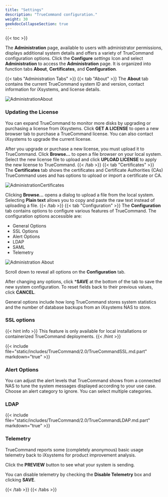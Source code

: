 ```yaml
---
title: "Settings"
description: "TrueCommand configuration."
weight: 30
geekdocCollapseSection: true
---
```


{{< toc >}}

The **Administration** page, available to users with administrator permissions, displays additional system details and offers a variety of TrueCommand configuration options.
Click the **Configure** <i class="material-icons" aria-hidden="true" title="Settings">settings</i> Icon and select **Administration** to access the **Administration** page. It is organized into function tabs **About**, **Certificates**, and **Configuration**.

{{< tabs "Administration Tabs" >}}
{{< tab "About" >}}
The **About** tab contains the current TrueCommand system ID and version, contact information for iXsystems, and license details. 

![AdministrationAbout](/images/TrueCommand/1.3/AdministrationAbout.png "Administration Configuration")

### Updating the License

You can expand TrueCommand to monitor more disks by upgrading or purchasing a license from iXsystems.
Click **GET A LICENSE** to open a new browser tab to purchase a TrueCommand license.
You can also contact iXsystems to upgrade the current license.

After you upgrade or purchase a new license, you must upload it to TrueCommand.
Click **Browse…** to open a file browser on your local system.
Select the new license file to upload and click **UPLOAD LICENSE** to apply the new license to TrueCommand.
{{< /tab >}}
{{< tab "Certificates" >}}
The **Certificates** tab shows the certificates and Certificate Authorities (CAs) TrueCommand uses and has options to upload or import a certificate or CA.

![AdministrationCertificates](/images/TrueCommand/1.3/AdministrationCertificates.png "Administration: Certificates")

Clicking **Browse...** opens a dialog to upload a file from the local system.
Selecting **Plain text** allows you to copy and paste the raw text instead of uploading a file.
{{< /tab >}}
{{< tab "Configuration" >}}
The **Configuration** tab contains options to configure various features of TrueCommand. The configuration options accessible are: 

* General Options
* SSL Options
* Alert Options
* LDAP
* SAML
* Telemetry

![Administration About](/images/TrueCommand/2.1/AdministrationConfiguration1.png "Administration: Configuration1")

Scroll down to reveal all options on the **Configuration** tab.

After changing any options, click ***SAVE** at the bottom of the tab to save the new system configuration.
To reset fields back to their previous values, click **CANCEL**.

General options include how long TrueCommand stores system statistics and the number of database backups from an iXsystems NAS to store.

### SSL options

{{< hint info >}}
This feature is only available for local installations or containerized TrueCommand deployments.
{{< /hint >}}

{{< include file="static/includes/TrueCommand/2.0/TrueCommandSSL.md.part" markdown="true" >}}

### Alert Options

You can adjust the alert levels that TrueCommand shows from a connected NAS to tune the system messages displayed according to your use case.
Choose an alert category to ignore.
You can select multiple categories.

### LDAP

{{< include file="static/includes/TrueCommand/2.0/TrueCommandLDAP.md.part" markdown="true" >}}

### Telemetry

TrueCommand reports some (completely anonymous) basic usage telemetry back to iXsystems for product improvement analysis.

Click the **PREVIEW** button to see what your system is sending.

You can disable telemetry by checking the **Disable Telemetry** box and clicking **SAVE**.

{{< /tab >}}
{{< /tabs >}}
